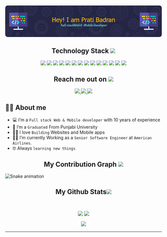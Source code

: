 <!--  https://ritik307.github.io/portfolio/  -->
<p align="center">
 
</p align="center">
<img src="https://github.com/pratidev2/pratidev2/blob/main/github-header-image%20(5).png" />

<h2 align="center">Technology Stack <img src="https://github.com/ritik307/ritik307/blob/main/images/laptop.gif" width="50"></h2>

<p align="center">
 <img src="https://img.shields.io/badge/C-00599C?style=flat-square&logo=c&logoColor=white"/>
<img src="https://img.shields.io/badge/-java-E34A86?style=flat-square&logo=java"/>
<img src="https://img.shields.io/badge/-C++-00599C?style=flat-square&logo=c"/>
<img src="https://img.shields.io/badge/-HTML5-E34F26?style=flat-square&logo=html5&logoColor=white"/>
<img src="https://img.shields.io/badge/-CSS3-1572B6?style=flat-square&logo=css3"/>
<img src="https://img.shields.io/badge/-Bootstrap-563D7C?style=flat-square&logo=bootstrap"/>
<img src="https://img.shields.io/badge/-Heroku-430098?style=flat-square&logo=heroku"/>
<img src="https://img.shields.io/badge/-JavaScript-black?style=flat-square&logo=javascript"/>
<img src="https://img.shields.io/badge/-Nodejs-black?style=flat-square&logo=Node.js"/>
<img src="https://img.shields.io/badge/-React-black?style=flat-square&logo=react"/>
<img src="https://img.shields.io/badge/-MongoDB-black?style=flat-square&logo=mongodb"/>
<img src="https://img.shields.io/badge/-MySQL-black?style=flat-square&logo=mysql"/>
<img src="https://img.shields.io/badge/-Git-black?style=flat-square&logo=git"/>
<img src="https://img.shields.io/badge/-GitHub-black?style=flat-square&logo=github"/>
</p>

<h2 align="center">Reach me out on <img src="https://media0.giphy.com/media/jqNPzdTTxQfOgOqpO4/source.gif" width="50"></h2>

<p align="center">
<a href="mailto: prati.devwork@outlook.com">
 <img src="https://img.shields.io/badge/-pratidev2-c14438?style=flat-square&logo=Gmail&logoColor=white&link=mailto:prati.devwork@outlook.com"/>
</a>
<a href="https://www.linkedin.com/in/pratidev2-698a18142/">
 <img src="https://img.shields.io/badge/-pratidev2-blue?style=flat-square&logo=Linkedin&logoColor=white&link=https://www.linkedin.com/in/pratidev2-698a18142/"/>
</a>
 <a href="https://twitter.com/pratidev2">
 <img src="https://img.shields.io/badge/-pratidev2-blue?style=flat-square&logo=twitter&logoColor=white&link=https://twitter.com/pratidev2"/>
</a>
</p>

## :sassy_man:  About me
- :computer: I’m a `Full stack Web & Mobile developer` with 10 years of experience
- :school: I’m a `Graduated` From Punjabi University
- :technologist: I love `Building` Websites and Mobile apps
- :student: I’m currently Working as a `Senior Software Engineer` at `American Airlines`.
- :nerd_face: Always `learning new things`


<h2 align="center">
  My Contribution Graph <img src="https://media.giphy.com/media/xUA7aZeLE2e0P7Znz2/giphy.gif" width="50">
</h2>

  ![Snake animation](https://github.com/pratidev2/pratidev2/blob/output/github-contribution-grid-snake.svg)

<h2 align="center">
  My Github Stats<img src="https://media.giphy.com/media/VgCDAzcKvsR6OM0uWg/giphy.gif" width="50">
</h2>
 
<br>

<p align = "center">
  <img  src = "https://github-readme-stats.vercel.app/api?username=pratidev2&show_icons=true&theme=radical&line_height=27">
  <img src = "https://github-readme-stats.vercel.app/api/top-langs/?username=pratidev2&hide=html,css,java,shaderlab,kotlin,hlsl&theme=radical">
</p>

<p align = "center">
 <img  src="https://github-readme-streak-stats.herokuapp.com/?user=pratidev2&show_icons=true&locale=en&layout=compact&theme=radical&line_height=0" />
</p> 

<hr>
